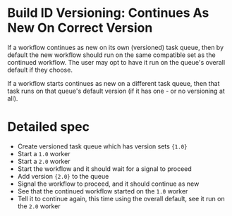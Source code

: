 # Build ID Versioning: Continues As New On Correct Version

If a workflow continues as new on its own (versioned) task queue, then by default the new workflow
should run on the same compatible set as the continued workflow. The user may opt to have it run on
the queue's overall default if they choose.

If a workflow starts continues as new on a different task queue, then that task runs on that
queue's default version (if it has one - or no versioning at all).

# Detailed spec

* Create versioned task queue which has version sets `{1.0}` 
* Start a `1.0` worker
* Start a `2.0` worker
* Start the workflow and it should wait for a signal to proceed
* Add version `{2.0}` to the queue
* Signal the workflow to proceed, and it should continue as new
* See that the continued workflow started on the `1.0` worker
* Tell it to continue again, this time using the overall default, see it run on the `2.0` worker

